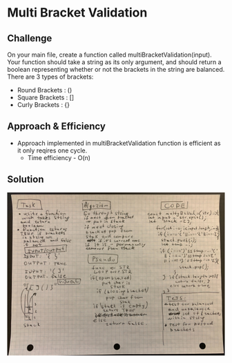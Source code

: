 # Multi Bracket Validation


## Challenge
On your main file, create a function called multiBracketValidation(input). Your function should take a string as its only argument, and should return a boolean representing whether or not the brackets in the string are balanced. There are 3 types of brackets:

* Round Brackets : ()
* Square Brackets : []
* Curly Brackets : {}

## Approach & Efficiency

* Approach implemented in multiBracketValidation function is efficient as it only reqires one cycle. 
    * Time efficiency - O(n)

## Solution

![solution for insertShiftArray](/assets/multi-bracket-validation.jpg)
